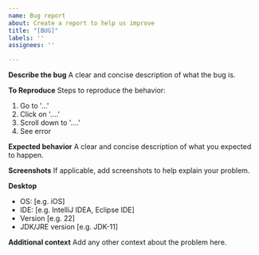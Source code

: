 ```yaml
---
name: Bug report
about: Create a report to help us improve
title: "[BUG]"
labels: ''
assignees: ''

---
```


**Describe the bug**
A clear and concise description of what the bug is.

**To Reproduce**
Steps to reproduce the behavior:
1. Go to '...'
2. Click on '....'
3. Scroll down to '....'
4. See error

**Expected behavior**
A clear and concise description of what you expected to happen.

**Screenshots**
If applicable, add screenshots to help explain your problem.

**Desktop**
 - OS: [e.g. iOS]
 - IDE: [e.g. IntelliJ IDEA, Eclipse IDE]
 - Version [e.g. 22]
 - JDK/JRE version [e.g. JDK-11]

**Additional context**
Add any other context about the problem here.
